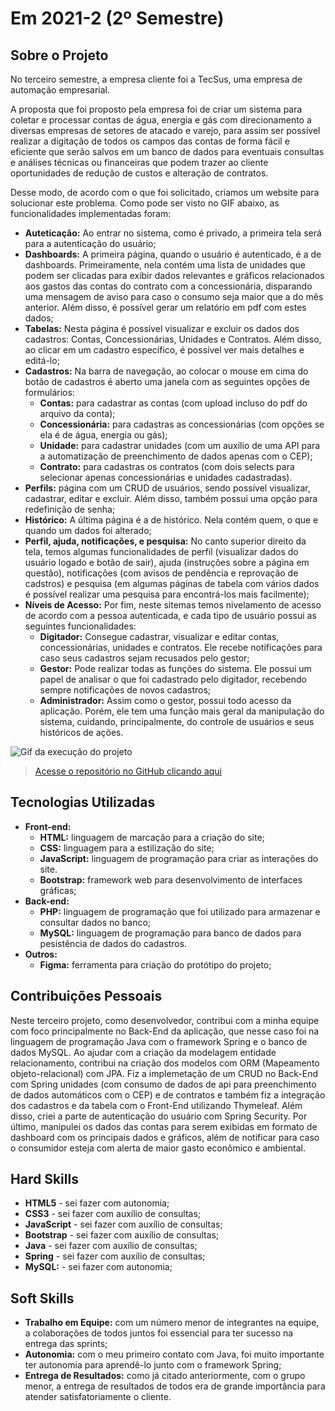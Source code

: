 # Em 2021-2 (2º Semestre)

## Sobre o Projeto

No terceiro semestre, a empresa cliente foi a TecSus, uma empresa de automação empresarial.

A proposta que foi proposto pela empresa foi de criar um sistema para coletar e processar contas de água, energia e gás com direcionamento a diversas empresas de setores de atacado e varejo, para assim ser possível realizar a digitação de todos os campos das contas de forma fácil e eficiente que serão salvos em um banco de dados para eventuais consultas e análises técnicas ou financeiras que podem trazer ao cliente oportunidades de redução de custos e alteração de contratos.

Desse modo, de acordo com o que foi solicitado, criamos um website para solucionar este problema. Como pode ser visto no GIF abaixo, as funcionalidades implementadas foram:

* **Auteticação:** Ao entrar no sistema, como é privado, a primeira tela será para a autenticação do usuário;
* **Dashboards:** A primeira página, quando o usuário é autenticado, é a de dashboards. Primeiramente, nela contém uma lista de unidades que podem ser clicadas para exibir dados relevantes e gráficos relacionados aos gastos das contas do contrato com a concessionária, disparando uma mensagem de aviso para caso o consumo seja maior que a do mês anterior. Além disso, é possível gerar um relatório em pdf com estes dados;
* **Tabelas:** Nesta página é possível visualizar e excluir os dados dos cadastros: Contas, Concessionárias, Unidades e Contratos. Além disso, ao clicar em um cadastro específico, é possível ver mais detalhes e editá-lo;
* **Cadastros:** Na barra de navegação, ao colocar o mouse em cima do botão de cadastros é aberto uma janela com as seguintes opções de formulários: 
    * **Contas:** para cadastrar as contas (com upload incluso do pdf do arquivo da conta);
    * **Concessionária:** para cadastras as concessionárias (com opções se ela é de água, energia ou gás);
    * **Unidade:** para cadastrar unidades (com um auxílio de uma API para a automatização de preenchimento de dados  apenas com o CEP);
    * **Contrato:** para cadastras os contratos (com dois selects para selecionar apenas concessionárias e unidades cadastradas).
* **Perfils:** página com um CRUD de usuários, sendo possível visualizar, cadastrar, editar e excluir. Além disso, também possui uma opção para redefinição de senha;
* **Histórico:** A última página é a de histórico. Nela contém quem, o que e quando um dados foi alterado;
* **Perfil, ajuda, notificações, e pesquisa:** No canto superior direito da tela, temos algumas funcionalidades de perfil (visualizar dados do usuário logado e botão de sair), ajuda (instruções sobre a página em questão), notificações (com avisos de pendência e reprovação de cadstros) e pesquisa (em algumas páginas de tabela com vários dados é possível realizar uma pesquisa para encontrá-los mais facilmente);
* **Níveis de Acesso:** Por fim, neste sitemas temos nivelamento de acesso de acordo com a pessoa autenticada, e cada tipo de usuário possui as seguintes funcionalidades:
    * **Digitador:** Consegue cadastrar, visualizar e editar contas, concessionárias, unidades e contratos. Ele recebe notificações para caso seus cadastros sejam recusados pelo gestor;
    * **Gestor:** Pode realizar todas as funções do sistema. Ele possui um papel de analisar o que foi cadastrado pelo digitador, recebendo sempre notificações de novos cadastros;
    * **Administrador:** Assim como o gestor, possui todo acesso da aplicação. Porém, ele tem uma função mais geral da manipulação do sistema, cuidando, principalmente, do controle de usuários e seus históricos de ações.

![Gif da execução do projeto](../img/3-semestre.gif)

> [Acesse o repositório no GitHub clicando aqui](https://github.com/NewInoDevs/NewInoDevs)
## Tecnologias Utilizadas

* **Front-end:** 
    - **HTML:** linguagem de marcação para a criação do site;
    - **CSS:** linguagem para a estilização do site;
    - **JavaScript:** linguagem de programação para criar as interações do site.
    - **Bootstrap:** framework web para desenvolvimento de interfaces gráficas;
* **Back-end:** 
    - **PHP:** linguagem de programação que foi utilizado para armazenar e consultar dados no banco;
    - **MySQL:** linguagem de programação para banco de dados para pesistência de dados do cadastros.
* **Outros:** 
    - **Figma:** ferramenta para criação do protótipo do projeto;

## Contribuições Pessoais

Neste terceiro projeto, como desenvolvedor, contribui com a minha equipe com foco principalmente no Back-End da aplicação, que nesse caso foi na linguagem de programação Java com o framework Spring e o banco de dados MySQL. Ao ajudar com a criação da modelagem entidade relacionamento, contribui na criação dos modelos com ORM (Mapeamento objeto-relacional) com JPA. Fiz a implemetação de um CRUD no Back-End com Spring unidades (com consumo de dados de api para preenchimento de dados automáticos com o CEP) e de contratos e também fiz a integração dos cadastros e da tabela com o Front-End utilizando Thymeleaf. Além disso, criei a parte de autenticação do usuário com Spring Security. Por último, manipulei os dados das contas para serem exibidas em formato de dashboard com os principais dados e gráficos, além de notificar para caso o consumidor esteja com alerta de maior gasto econômico e ambiental.

## Hard Skills

* **HTML5** - sei fazer com autonomia;
* **CSS3** - sei fazer com auxílio de consultas;
* **JavaScript** - sei fazer com auxílio de consultas;
* **Bootstrap** - sei fazer com auxílio de consultas;
* **Java** - sei fazer com auxílio de consultas;
* **Spring** - sei fazer com auxílio de consultas;
* **MySQL:** - sei fazer com autonomia;

## Soft Skills

* **Trabalho em Equipe:** com um número menor de integrantes na equipe, a colaborações de todos juntos foi essencial para ter sucesso na entrega das sprints; 
* **Autonomia:** com o meu primeiro contato com Java, foi muito importante ter autonomia para aprendê-lo junto com o framework Spring;
* **Entrega de Resultados:** como já citado anteriormente, com o grupo menor, a entrega de resultados de todos era de grande importância para atender satisfatoriamente o cliente.
